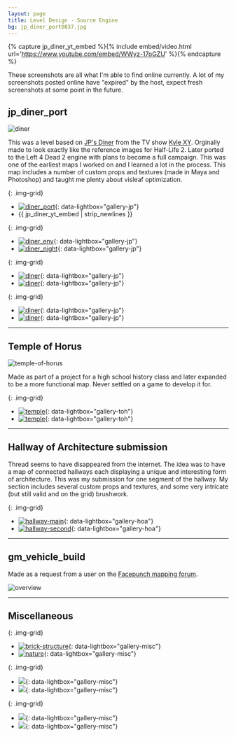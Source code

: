 ```yaml
---
layout: page
title: Level Design - Source Engine
bg: jp_diner_port0037.jpg
---
```


{% capture jp_diner_yt_embed %}{% include embed/video.html url='https://www.youtube.com/embed/WWyz-17oGZU' %}{% endcapture %}

These screenshots are all what I'm able to find online currently. A lot of my
screenshots posted online have "expired" by the host, expect fresh screenshots
at some point in the future.

## jp_diner_port

![diner](/img/level-design/source/slider_jps_diner.png)

This was a level based on [JP's Diner](http://kylexy.wikia.com/wiki/JP's_Diner)
from the TV show [Kyle XY](https://en.wikipedia.org/wiki/Kyle_XY). Orginally
made to look exactly like the reference images for Half-Life 2. Later ported to
the Left 4 Dead 2 engine with plans to become a full campaign. This was one of
the earliest maps I worked on and I learned a lot in the process. This map
includes a number of custom props and textures (made in Maya and Photoshop)
and taught me plenty about visleaf optimization.

 {: .img-grid}
 - [![diner_port][1]][1]{: data-lightbox="gallery-jp"}
 - {{ jp_diner_yt_embed | strip_newlines }}

 {: .img-grid}
 - [![diner_env][2]][2]{: data-lightbox="gallery-jp"}
 - [![diner_night][3]][3]{: data-lightbox="gallery-jp"}

 {: .img-grid}
 - [![diner][4]][4]{: data-lightbox="gallery-jp"}
 - [![diner][5]][5]{: data-lightbox="gallery-jp"}

 {: .img-grid}
 - [![diner][6]][6]{: data-lightbox="gallery-jp"}
 - [![diner][7]][7]{: data-lightbox="gallery-jp"}

-----

## Temple of Horus

![temple-of-horus](/img/level-design/source/slider_temple_of_horus.png)

Made as part of a project for a high school history class and later expanded
to be a more functional map. Never settled on a game to develop it for.

 {: .img-grid}
 - [![temple][8]][8]{: data-lightbox="gallery-toh"}
 - [![temple][9]][9]{: data-lightbox="gallery-toh"}

-----

## Hallway of Architecture submission

Thread seems to have disappeared from the internet. The idea was to have a map
of connected hallways each displaying a unique and interesting form of
architecture. This was my submission for one segment of the hallway. My
section includes several custom props and textures, and some very intricate
(but still valid and on the grid) brushwork.

{: .img-grid}
 - [![hallway-main][16]][16]{: data-lightbox="gallery-hoa"}
 - [![hallway-second][17]][17]{: data-lightbox="gallery-hoa"}

-----

## gm_vehicle_build

Made as a request from a user on the [Facepunch mapping forum](https://facepunch.com/forumdisplay.php?f=38).

![overview](/img/level-design/source/gmvehiclebuildtest20002vs8.jpg)

-----

## Miscellaneous

 {: .img-grid}
 - [![brick-structure][10]][10]{: data-lightbox="gallery-misc"}
 - [![nature][11]][11]{: data-lightbox="gallery-misc"}

 {: .img-grid}
 - [![][12]][12]{: data-lightbox="gallery-misc"}
 - [![][13]][13]{: data-lightbox="gallery-misc"}

  {: .img-grid}
 - [![][14]][14]{: data-lightbox="gallery-misc"}
 - [![][15]][15]{: data-lightbox="gallery-misc"}

[1]: /img/level-design/source/jp_diner_port0037.jpg
[2]: /img/level-design/source/jp_diner_env0001.jpg
[3]: /img/level-design/source/jp_diner_night0004.jpg
[4]: /img/level-design/source/jp_diner0034.jpg
[5]: /img/level-design/source/jp_diner0014.jpg
[6]: /img/level-design/source/jp_diner0007.jpg
[7]: /img/level-design/source/jp_diner0003.jpg
[8]: /img/level-design/source/temple_of_horus_sp_0010002.jpg
[9]: /img/level-design/source/temple_of_horus_sp0004.jpg
[10]: /img/level-design/source/slider_brick_structure.png
[11]: /img/level-design/source/slider_nature_hl2.png
[12]: /img/level-design/source/courtyard0000.jpg
[13]: /img/level-design/source/english_art_deco0000.jpg
[14]: /img/level-design/source/128mapchallenge0003.jpg
[15]: /img/level-design/source/smallcylindrycalstructure0000.jpg
[16]: /img/level-design/source/robmaister12_hallway_final0001.jpg
[17]: /img/level-design/source/robmaister12_hallway_final0003.jpg